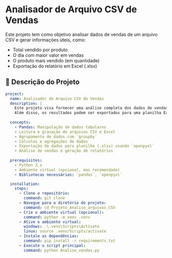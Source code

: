 # Analisador de Arquivo CSV de Vendas

Este projeto tem como objetivo analisar dados de vendas de um arquivo CSV e gerar informações úteis, como:

- Total vendido por produto
- O dia com maior valor em vendas
- O produto mais vendido (em quantidade)
- Exportação do relatório em Excel (.xlsx)

## 📄 Descrição do Projeto

```yaml
project:
  name: Analisador de Arquivo CSV de Vendas
  description: |
    Este projeto visa fornecer uma análise completa dos dados de vendas de um arquivo CSV. A partir dos dados fornecidos, o script realiza cálculos como o total vendido por produto, identifica o dia com mais vendas, e determina o produto mais vendido (em quantidade).
    Além disso, os resultados podem ser exportados para uma planilha Excel (.xlsx) para facilitar a visualização e o armazenamento dos dados.
    
  concepts:
    - Pandas: Manipulação de dados tabulares
    - Leitura e gravação de arquivos CSV e Excel
    - Agrupamento de dados com `groupby`
    - Cálculos e agregações de dados
    - Exportação de dados para planilha (.xlsx) usando `openpyxl`
    - Análise de vendas e geração de relatórios
    
  prerequisites:
    - Python 3.x
    - Ambiente virtual (opcional, mas recomendado)
    - Bibliotecas necessárias: `pandas`, `openpyxl`

  installation:
    steps:
      - Clone o repositório:
        command: git clone 
      - Navegue para o diretório do projeto:
        command: cd Projeto_Analise_arquivos_CSV
      - Crie o ambiente virtual (opcional):
        command: python -m venv .venv
      - Ative o ambiente virtual:
        windows: .\.venv\Scripts\Activate
        linux: source .venv/Scripts/activate
      - Instale as dependências:
        command: pip install -r requirements.txt
      - Execute o script principal:
        command: python Analise_vendas.py

